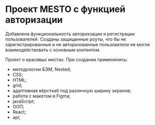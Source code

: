 # Проект MESTO с функцией авторизации
Добавлена функциональность авторихзации и регистрации пользователей. Созданы защищенные роуты, что бы не зарегистрированные и не авторизованные пользователи не могли взаимодействовать с основным контентом.

Проект о красивых местах. 
При создании применялись:
- методологии БЭМ, Nested;
- CSS;
- HTML;
- grid;
- адаптивная вёрсткаб под различную ширину экранов;
- работа с макетом в Figma;
- javaScript;
- ООП;
- React;
- api;
